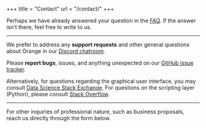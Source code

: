 +++
title = "Contact"
url = "/contact/"
+++

Perhaps we have already answered your question in the [FAQ](/faq/). If the answer isn’t there, feel free to write to us.

---

We prefer to address any **support requests** and other general questions about Orange in our [Discord chatroom](https://discord.gg/FWrfeXV). 

Please **report bugs**, issues, and anything unexpected on our 
[GitHub issue tracker](https://github.com/biolab/orange3/issues).

Alternatively, for questions regarding the graphical user interface, you may consult [Data Science Stack Exchange](https://datascience.stackexchange.com/questions/tagged/orange). For questions on the scripting layer (Python), please consult [Stack Overflow](https://stackoverflow.com/questions/tagged/orange).

---

For other inquiries of professional nature, such as business proposals, reach us directly through the form below.